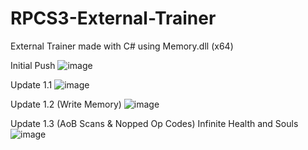 # RPCS3-External-Trainer
External Trainer made with C# using Memory.dll (x64)

Initial Push
![image](https://user-images.githubusercontent.com/80198020/125712019-f2a1b54f-eaed-4ebd-928a-fc3807446f35.png)

Update 1.1
![image](https://user-images.githubusercontent.com/80198020/126063060-bb6ceadf-e2b3-48fa-ab72-cac76e60e733.png)

Update 1.2 (Write Memory)
![image](https://user-images.githubusercontent.com/80198020/126080418-ee427c33-faad-4bed-ab30-65ed1cea3615.png)

Update 1.3 (AoB Scans & Nopped Op Codes) Infinite Health and Souls
![image](https://user-images.githubusercontent.com/80198020/126106673-8fc35b79-e787-4ba2-bef5-63d68121eb12.png)
